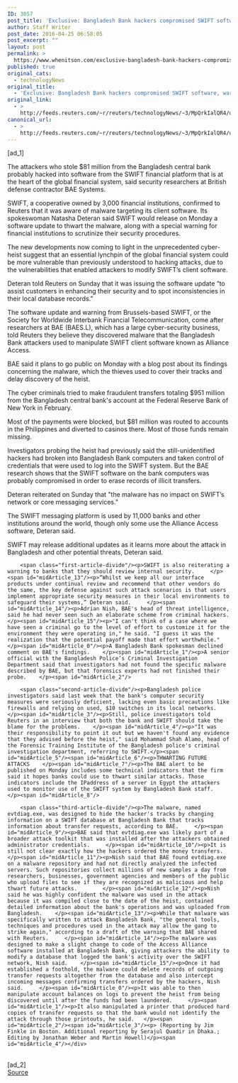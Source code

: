```yaml
---
ID: 3057
post_title: 'Exclusive: Bangladesh Bank hackers compromised SWIFT software, warning to be issued'
author: Staff Writer
post_date: 2016-04-25 06:58:05
post_excerpt: ""
layout: post
permalink: >
  https://www.whenitson.com/exclusive-bangladesh-bank-hackers-compromised-swift-software-warning-to-be-issued/
published: true
original_cats:
  - technologyNews
original_title:
  - 'Exclusive: Bangladesh Bank hackers compromised SWIFT software, warning to be issued'
original_link:
  - >
    http://feeds.reuters.com/~r/reuters/technologyNews/~3/MpQrkIalQR4/us-usa-nyfed-bangladesh-malware-exclusiv-idUSKCN0XM0DR
canonical_url:
  - >
    http://feeds.reuters.com/~r/reuters/technologyNews/~3/MpQrkIalQR4/us-usa-nyfed-bangladesh-malware-exclusiv-idUSKCN0XM0DR
---
```

 [ad_1]
<br><div id="articleText">
<span id="midArticle_start"/>

<span id="midArticle_0"/><span class="focusParagraph" readability="5"><p><span class="articleLocatio&lt;/span&gt;n">The attackers who stole $81 million from the Bangladesh central bank probably hacked into software from the SWIFT financial platform that is at the heart of the global financial system, said security researchers at British defense contractor BAE Systems.</span></p></span><span id="midArticle_1"/><p>SWIFT, a cooperative owned by 3,000 financial institutions, confirmed to Reuters that it was aware of malware targeting its client software. Its spokeswoman Natasha Deteran said SWIFT would release on Monday a software update to thwart the malware, along with a special warning for financial institutions to scrutinize their security procedures.</p><span id="midArticle_2"/><p>The new developments now coming to light in the unprecedented cyber-heist suggest that an essential lynchpin of the global financial system could be more vulnerable than previously understood to hacking attacks, due to the vulnerabilities that enabled attackers to modify SWIFT’s client software.       </p><span id="midArticle_3"/><p>Deteran told Reuters on Sunday that it was issuing the software update “to assist customers in enhancing their security and to spot inconsistencies in their local database records."     </p><span id="midArticle_4"/><p>The software update and warning from Brussels-based SWIFT, or the Society for Worldwide Interbank Financial Telecommunication, come after researchers at BAE (<span id="symbol_BAES.L_0">BAES.L</span>), which has a large cyber-security business, told Reuters they believe they discovered malware that the Bangladesh Bank attackers used to manipulate SWIFT client software known as Alliance Access.</p><span id="midArticle_5"/><p>BAE said it plans to go public on Monday with a blog post about its findings concerning the malware, which the thieves used to cover their tracks and delay discovery of the heist. </p><span id="midArticle_6"/><p>The cyber criminals tried to make fraudulent transfers totaling $951 million from the Bangladesh central bank's account at the Federal Reserve Bank of New York in February.</p><span id="midArticle_7"/><p>Most of the payments were blocked, but $81 million was routed to accounts in the Philippines and diverted to casinos there. Most of those funds remain missing.</p><span id="midArticle_8"/><p>Investigators probing the heist had previously said the still-unidentified hackers had broken into Bangladesh Bank computers and taken control of credentials that were used to log into the SWIFT system. But the BAE research shows that the SWIFT software on the bank computers was probably compromised in order to erase records of illicit transfers.</p><span id="midArticle_9"/><p>Deteran reiterated on Sunday that "the malware has no impact on SWIFT’s network or core messaging services."    </p><span id="midArticle_10"/><p>The SWIFT messaging platform is used by 11,000 banks and other institutions around the world, though only some use the Alliance Access software, Deteran said.    </p><span id="midArticle_11"/><p>SWIFT may release additional updates as it learns more about the attack in Bangladesh and other potential threats, Deteran said.     </p><span id="midArticle_12"/>
        
        <span class="first-article-divide"/><p>SWIFT is also reiterating a warning to banks that they should review internal security.     </p><span id="midArticle_13"/><p>“Whilst we keep all our interface products under continual review and recommend that other vendors do the same, the key defense against such attack scenarios is that users implement appropriate security measures in their local environments to safeguard their systems,” Deteran said.     </p><span id="midArticle_14"/><p>Adrian Nish, BAE's head of threat intelligence, said he had never seen such an elaborate scheme from criminal hackers.      </p><span id="midArticle_15"/><p>"I can't think of a case where we have seen a criminal go to the level of effort to customize it for the environment they were operating in," he said. "I guess it was the realization that the potential payoff made that effort worthwhile."    </p><span id="midArticle_0"/><p>A Bangladesh Bank spokesman declined comment on BAE's findings.    </p><span id="midArticle_1"/><p>A senior official with the Bangladesh Police’s Criminal Investigation Department said that investigators had not found the specific malware described by BAE, but that forensics experts had not finished their probe.    </p><span id="midArticle_2"/>
        
        <span class="second-article-divide"/><p>Bangladesh police investigators said last week that the bank's computer security measures were seriously deficient, lacking even basic precautions like firewalls and relying on used, $10 switches in its local networks.    </p><span id="midArticle_3"/><p>Still, police investigators told Reuters in an interview that both the bank and SWIFT should take the blame for the problems.    </p><span id="midArticle_4"/><p>"It was their responsibility to point it out but we haven't found any evidence that they advised before the heist," said Mohammad Shah Alamo, head of the Forensic Training Institute of the Bangladesh police's criminal investigation department, referring to SWIFT.</p><span id="midArticle_5"/><span id="midArticle_6"/><p>THWARTING FUTURE ATTACKS    </p><span id="midArticle_7"/><p>The BAE alert to be published on Monday includes some technical indicators that the firm said it hopes banks could use to thwart similar attacks. Those indicators include the IPaddress of a server in Egypt the attackers used to monitor use of the SWIFT system by Bangladesh Bank staff.     </p><span id="midArticle_8"/>
        
        <span class="third-article-divide"/><p>The malware, named evtdiag.exe, was designed to hide the hacker's tracks by changing information on a SWIFT database at Bangladesh Bank that tracks information about transfer requests, according to BAE.     </p><span id="midArticle_9"/><p>BAE said that evtdiag.exe was likely part of a broader attack toolkit that was installed after the attackers obtained administrator credentials.     </p><span id="midArticle_10"/><p>It is still not clear exactly how the hackers ordered the money transfers.     </p><span id="midArticle_11"/><p>Nish said that BAE found evtdiag.exe on a malware repository and had not directly analyzed the infected servers. Such repositories collect millions of new samples a day from researchers, businesses, government agencies and members of the public who upload files to see if they are recognized as malicious and help thwart future attacks.        </p><span id="midArticle_12"/><p>Nish said he was highly confident the malware was used in the attack because it was compiled close to the date of the heist, contained detailed information about the bank's operations and was uploaded from Bangladesh.    </p><span id="midArticle_13"/><p>While that malware was specifically written to attack Bangladesh Bank, "the general tools, techniques and procedures used in the attack may allow the gang to strike again," according to a draft of the warning that BAE shared with Reuters.     </p><span id="midArticle_14"/><p>The malware was designed to make a slight change to code of the Access Alliance software installed at Bangladesh Bank, giving attackers the ability to modify a database that logged the bank's activity over the SWIFT network, Nish said.    </p><span id="midArticle_15"/><p>Once it had established a foothold, the malware could delete records of outgoing transfer requests altogether from the database and also intercept incoming messages confirming transfers ordered by the hackers, Nish said.     </p><span id="midArticle_0"/><p>It was able to then manipulate account balances on logs to prevent the heist from being discovered until after the funds had been laundered.     </p><span id="midArticle_1"/><p>It also manipulated a printer that produced hard copies of transfer requests so that the bank would not identify the attack through those printouts, he said.   </p><span id="midArticle_2"/><span id="midArticle_3"/><p> (Reporting by Jim Finkle in Boston. Additional reporting by Serajul Quadir in Dhaka.; Editing by Jonathan Weber and Martin Howell)</p><span id="midArticle_4"/></div>
<br>[ad_2]
<br><a href="http://feeds.reuters.com/~r/reuters/technologyNews/~3/MpQrkIalQR4/us-usa-nyfed-bangladesh-malware-exclusiv-idUSKCN0XM0DR">Source </a>